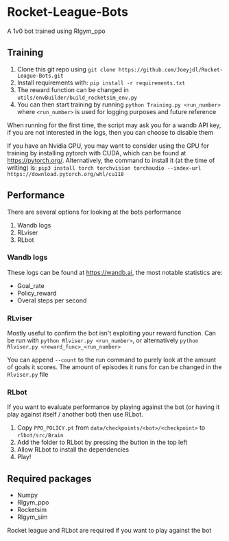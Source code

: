 # Rocket-League-Bots
A 1v0 bot trained using Rlgym_ppo

## Training
1. Clone this git repo using `git clone https://github.com/Joeyjdl/Rocket-League-Bots.git`
2. Install requirements with: `pip install -r requirements.txt`
3. The reward function can be changed in `utils/envBuilder/build_rocketsim_env.py`
4. You can then start training by running `python Training.py <run_number>` where `<run_number>` is used for logging purposes and future reference

When running for the first time, the script may ask you for a wandb API key, if you are not interested in the logs, then you can choose to disable them

If you have an Nvidia GPU, you may want to consider using the GPU for training by installing pytorch with CUDA, which can be found at https://pytorch.org/. Alternatively, the command to install it (at the time of writing) is: `pip3 install torch torchvision torchaudio --index-url https://download.pytorch.org/whl/cu118`

## Performance
There are several options for looking at the bots performance
1. Wandb logs
2. RLviser
3. RLbot

### Wandb logs
These logs can be found at https://wandb.ai, the most notable statistics are:
- Goal_rate
- Policy_reward
- Overal steps per second

### RLviser
Mostly useful to confirm the bot isn't exploiting your reward function. Can be run with `python Rlviser.py <run_number>`, or alternatively `python Rlviser.py <reward_func>_<run_number>`

You can append `--count` to the run command to purely look at the amount of goals it scores. The amount of episodes it runs for can be changed in the `Rlviser.py` file

### RLbot
If you want to evaluate performance by playing against the bot (or having it play against itself / another bot) then use RLbot.
1. Copy `PPO_POLICY.pt` from `data/checkpoints/<bot>/<checkpoint>` to `rlbot/src/Brain`
2. Add the folder to RLbot by pressing the button in the top left
3. Allow RLbot to install the dependencies
4. Play!


## Required packages
- Numpy
- Rlgym_ppo
- Rocketsim
- Rlgym_sim

Rocket league and RLbot are required if you want to play against the bot



